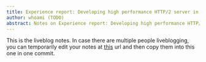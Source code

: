```yaml
---
title: Experience report: Developing high performance HTTP/2 server in Haskell
author: whoami (TODO)
abstract: Notes on Experience report: Developing high performance HTTP/2 server in Haskell
---
```


This is the liveblog notes.  In case there are multiple
people liveblogging, you can temporarily edit your notes
at [this](experience-report--d/template.md) url and then copy them into this one in one
commit.
